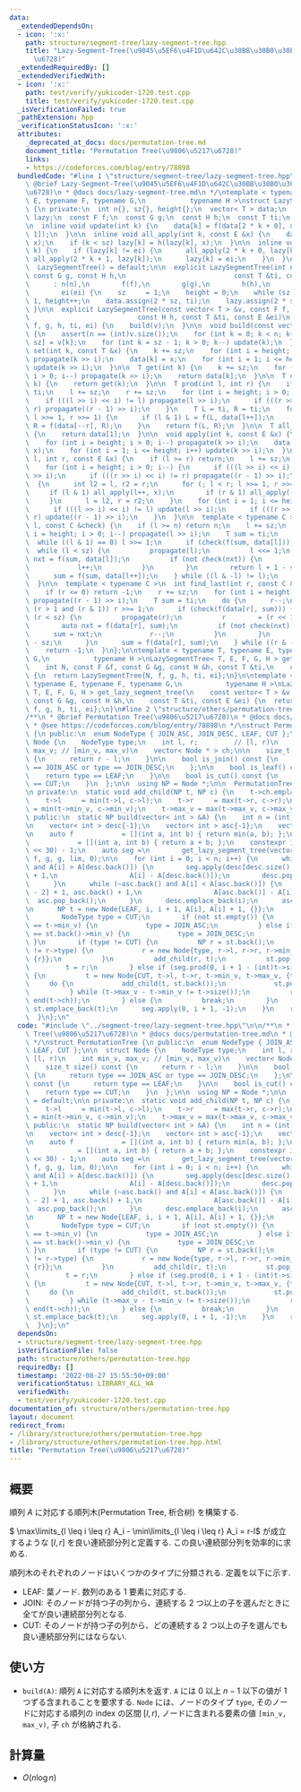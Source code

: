 ```yaml
---
data:
  _extendedDependsOn:
  - icon: ':x:'
    path: structure/segment-tree/lazy-segment-tree.hpp
    title: "Lazy-Segment-Tree(\u9045\u5EF6\u4F1D\u642C\u30BB\u30B0\u30E1\u30F3\u30C8\
      \u6728)"
  _extendedRequiredBy: []
  _extendedVerifiedWith:
  - icon: ':x:'
    path: test/verify/yukicoder-1720.test.cpp
    title: test/verify/yukicoder-1720.test.cpp
  _isVerificationFailed: true
  _pathExtension: hpp
  _verificationStatusIcon: ':x:'
  attributes:
    _deprecated_at_docs: docs/permutation-tree.md
    document_title: "Permutation Tree(\u9806\u5217\u6728)"
    links:
    - https://codeforces.com/blog/entry/78898
  bundledCode: "#line 1 \"structure/segment-tree/lazy-segment-tree.hpp\"\n/**\n *\
    \ @brief Lazy-Segment-Tree(\u9045\u5EF6\u4F1D\u642C\u30BB\u30B0\u30E1\u30F3\u30C8\
    \u6728)\n * @docs docs/lazy-segment-tree.md\n */\ntemplate < typename T, typename\
    \ E, typename F, typename G,\n           typename H >\nstruct LazySegmentTree\
    \ {\n private:\n  int n{}, sz{}, height{};\n  vector< T > data;\n  vector< E >\
    \ lazy;\n  const F f;\n  const G g;\n  const H h;\n  const T ti;\n  const E ei;\n\
    \n  inline void update(int k) {\n    data[k] = f(data[2 * k + 0], data[2 * k +\
    \ 1]);\n  }\n\n  inline void all_apply(int k, const E &x) {\n    data[k] = g(data[k],\
    \ x);\n    if (k < sz) lazy[k] = h(lazy[k], x);\n  }\n\n  inline void propagate(int\
    \ k) {\n    if (lazy[k] != ei) {\n      all_apply(2 * k + 0, lazy[k]);\n     \
    \ all_apply(2 * k + 1, lazy[k]);\n      lazy[k] = ei;\n    }\n  }\n\n public:\n\
    \  LazySegmentTree() = default;\n\n  explicit LazySegmentTree(int n, const F f,\
    \ const G g, const H h,\n                           const T &ti, const E &ei)\n\
    \      : n(n),\n        f(f),\n        g(g),\n        h(h),\n        ti(ti),\n\
    \        ei(ei) {\n    sz     = 1;\n    height = 0;\n    while (sz < n) sz <<=\
    \ 1, height++;\n    data.assign(2 * sz, ti);\n    lazy.assign(2 * sz, ei);\n \
    \ }\n\n  explicit LazySegmentTree(const vector< T > &v, const F f, const G g,\n\
    \                           const H h, const T &ti, const E &ei)\n      : LazySegmentTree(v.size(),\
    \ f, g, h, ti, ei) {\n    build(v);\n  }\n\n  void build(const vector< T > &v)\
    \ {\n    assert(n == (int)v.size());\n    for (int k = 0; k < n; k++) data[k +\
    \ sz] = v[k];\n    for (int k = sz - 1; k > 0; k--) update(k);\n  }\n\n  void\
    \ set(int k, const T &x) {\n    k += sz;\n    for (int i = height; i > 0; i--)\
    \ propagate(k >> i);\n    data[k] = x;\n    for (int i = 1; i <= height; i++)\
    \ update(k >> i);\n  }\n\n  T get(int k) {\n    k += sz;\n    for (int i = height;\
    \ i > 0; i--) propagate(k >> i);\n    return data[k];\n  }\n\n  T operator[](int\
    \ k) {\n    return get(k);\n  }\n\n  T prod(int l, int r) {\n    if (l >= r) return\
    \ ti;\n    l += sz;\n    r += sz;\n    for (int i = height; i > 0; i--) {\n  \
    \    if (((l >> i) << i) != l) propagate(l >> i);\n      if (((r >> i) << i) !=\
    \ r) propagate((r - 1) >> i);\n    }\n    T L = ti, R = ti;\n    for (; l < r;\
    \ l >>= 1, r >>= 1) {\n      if (l & 1) L = f(L, data[l++]);\n      if (r & 1)\
    \ R = f(data[--r], R);\n    }\n    return f(L, R);\n  }\n\n  T all_prod() const\
    \ {\n    return data[1];\n  }\n\n  void apply(int k, const E &x) {\n    k += sz;\n\
    \    for (int i = height; i > 0; i--) propagate(k >> i);\n    data[k] = g(data[k],\
    \ x);\n    for (int i = 1; i <= height; i++) update(k >> i);\n  }\n\n  void apply(int\
    \ l, int r, const E &x) {\n    if (l >= r) return;\n    l += sz;\n    r += sz;\n\
    \    for (int i = height; i > 0; i--) {\n      if (((l >> i) << i) != l) propagate(l\
    \ >> i);\n      if (((r >> i) << i) != r) propagate((r - 1) >> i);\n    }\n  \
    \  {\n      int l2 = l, r2 = r;\n      for (; l < r; l >>= 1, r >>= 1) {\n   \
    \     if (l & 1) all_apply(l++, x);\n        if (r & 1) all_apply(--r, x);\n \
    \     }\n      l = l2, r = r2;\n    }\n    for (int i = 1; i <= height; i++) {\n\
    \      if (((l >> i) << i) != l) update(l >> i);\n      if (((r >> i) << i) !=\
    \ r) update((r - 1) >> i);\n    }\n  }\n\n  template < typename C >\n  int find_first(int\
    \ l, const C &check) {\n    if (l >= n) return n;\n    l += sz;\n    for (int\
    \ i = height; i > 0; i--) propagate(l >> i);\n    T sum = ti;\n    do {\n    \
    \  while ((l & 1) == 0) l >>= 1;\n      if (check(f(sum, data[l]))) {\n      \
    \  while (l < sz) {\n          propagate(l);\n          l <<= 1;\n          auto\
    \ nxt = f(sum, data[l]);\n          if (not check(nxt)) {\n            sum = nxt;\n\
    \            l++;\n          }\n        }\n        return l + 1 - sz;\n      }\n\
    \      sum = f(sum, data[l++]);\n    } while ((l & -l) != l);\n    return n;\n\
    \  }\n\n  template < typename C >\n  int find_last(int r, const C &check) {\n\
    \    if (r <= 0) return -1;\n    r += sz;\n    for (int i = height; i > 0; i--)\
    \ propagate((r - 1) >> i);\n    T sum = ti;\n    do {\n      r--;\n      while\
    \ (r > 1 and (r & 1)) r >>= 1;\n      if (check(f(data[r], sum))) {\n        while\
    \ (r < sz) {\n          propagate(r);\n          r        = (r << 1) + 1;\n  \
    \        auto nxt = f(data[r], sum);\n          if (not check(nxt)) {\n      \
    \      sum = nxt;\n            r--;\n          }\n        }\n        return r\
    \ - sz;\n      }\n      sum = f(data[r], sum);\n    } while ((r & -r) != r);\n\
    \    return -1;\n  }\n};\n\ntemplate < typename T, typename E, typename F, typename\
    \ G,\n           typename H >\nLazySegmentTree< T, E, F, G, H > get_lazy_segment_tree(\n\
    \    int N, const F &f, const G &g, const H &h, const T &ti,\n    const E &ei)\
    \ {\n  return LazySegmentTree{N, f, g, h, ti, ei};\n}\n\ntemplate < typename T,\
    \ typename E, typename F, typename G,\n           typename H >\nLazySegmentTree<\
    \ T, E, F, G, H > get_lazy_segment_tree(\n    const vector< T > &v, const F &f,\
    \ const G &g, const H &h,\n    const T &ti, const E &ei) {\n  return LazySegmentTree{v,\
    \ f, g, h, ti, ei};\n}\n#line 2 \"structure/others/permutation-tree.hpp\"\n\n\
    /**\n * @brief Permutation Tree(\u9806\u5217\u6728)\n * @docs docs/permutation-tree.md\n\
    \ * @see https://codeforces.com/blog/entry/78898\n */\nstruct PermutationTree\
    \ {\n public:\n  enum NodeType { JOIN_ASC, JOIN_DESC, LEAF, CUT };\n\n  struct\
    \ Node {\n    NodeType type;\n    int l, r;         // [l, r)\n    int min_v,\
    \ max_v; // [min_v, max_v)\n    vector< Node * > ch;\n\n    size_t size() const\
    \ {\n      return r - l;\n    }\n\n    bool is_join() const {\n      return type\
    \ == JOIN_ASC or type == JOIN_DESC;\n    };\n\n    bool is_leaf() const {\n  \
    \    return type == LEAF;\n    }\n\n    bool is_cut() const {\n      return type\
    \ == CUT;\n    }\n  };\n\n  using NP = Node *;\n\n  PermutationTree() = default;\n\
    \n private:\n  static void add_child(NP t, NP c) {\n    t->ch.emplace_back(c);\n\
    \    t->l     = min(t->l, c->l);\n    t->r     = max(t->r, c->r);\n    t->min_v\
    \ = min(t->min_v, c->min_v);\n    t->max_v = max(t->max_v, c->max_v);\n  }\n\n\
    \ public:\n  static NP build(vector< int > &A) {\n    int n = (int)A.size();\n\
    \n    vector< int > desc{-1};\n    vector< int > asc{-1};\n    vector< NP > st;\n\
    \n    auto f            = [](int a, int b) { return min(a, b); };\n    auto g\
    \            = [](int a, int b) { return a + b; };\n    constexpr int lim = (1\
    \ << 30) - 1;\n    auto seg =\n        get_lazy_segment_tree(vector< int >(n),\
    \ f, g, g, lim, 0);\n\n    for (int i = 0; i < n; i++) {\n      while (~desc.back()\
    \ and A[i] > A[desc.back()]) {\n        seg.apply(desc[desc.size() - 2] + 1, desc.back()\
    \ + 1,\n                  A[i] - A[desc.back()]);\n        desc.pop_back();\n\
    \      }\n      while (~asc.back() and A[i] < A[asc.back()]) {\n        seg.apply(asc[asc.size()\
    \ - 2] + 1, asc.back() + 1,\n                  A[asc.back()] - A[i]);\n      \
    \  asc.pop_back();\n      }\n      desc.emplace_back(i);\n      asc.emplace_back(i);\n\
    \n      NP t = new Node{LEAF, i, i + 1, A[i], A[i] + 1, {}};\n      for (;;) {\n\
    \        NodeType type = CUT;\n        if (not st.empty()) {\n          if (st.back()->max_v\
    \ == t->min_v) {\n            type = JOIN_ASC;\n          } else if (t->max_v\
    \ == st.back()->min_v) {\n            type = JOIN_DESC;\n          }\n       \
    \ }\n        if (type != CUT) {\n          NP r = st.back();\n          if (type\
    \ != r->type) {\n            r = new Node{type, r->l, r->r, r->min_v, r->max_v,\
    \ {r}};\n          }\n          add_child(r, t);\n          st.pop_back();\n \
    \         t = r;\n        } else if (seg.prod(0, i + 1 - (int)t->size()) == 0)\
    \ {\n          t = new Node{CUT, t->l, t->r, t->min_v, t->max_v, {t}};\n     \
    \     do {\n            add_child(t, st.back());\n            st.pop_back();\n\
    \          } while (t->max_v - t->min_v != t->size());\n          reverse(begin(t->ch),\
    \ end(t->ch));\n        } else {\n          break;\n        }\n      }\n     \
    \ st.emplace_back(t);\n      seg.apply(0, i + 1, -1);\n    }\n    return st[0];\n\
    \  }\n};\n"
  code: "#include \"../segment-tree/lazy-segment-tree.hpp\"\n\n/**\n * @brief Permutation\
    \ Tree(\u9806\u5217\u6728)\n * @docs docs/permutation-tree.md\n * @see https://codeforces.com/blog/entry/78898\n\
    \ */\nstruct PermutationTree {\n public:\n  enum NodeType { JOIN_ASC, JOIN_DESC,\
    \ LEAF, CUT };\n\n  struct Node {\n    NodeType type;\n    int l, r;         //\
    \ [l, r)\n    int min_v, max_v; // [min_v, max_v)\n    vector< Node * > ch;\n\n\
    \    size_t size() const {\n      return r - l;\n    }\n\n    bool is_join() const\
    \ {\n      return type == JOIN_ASC or type == JOIN_DESC;\n    };\n\n    bool is_leaf()\
    \ const {\n      return type == LEAF;\n    }\n\n    bool is_cut() const {\n  \
    \    return type == CUT;\n    }\n  };\n\n  using NP = Node *;\n\n  PermutationTree()\
    \ = default;\n\n private:\n  static void add_child(NP t, NP c) {\n    t->ch.emplace_back(c);\n\
    \    t->l     = min(t->l, c->l);\n    t->r     = max(t->r, c->r);\n    t->min_v\
    \ = min(t->min_v, c->min_v);\n    t->max_v = max(t->max_v, c->max_v);\n  }\n\n\
    \ public:\n  static NP build(vector< int > &A) {\n    int n = (int)A.size();\n\
    \n    vector< int > desc{-1};\n    vector< int > asc{-1};\n    vector< NP > st;\n\
    \n    auto f            = [](int a, int b) { return min(a, b); };\n    auto g\
    \            = [](int a, int b) { return a + b; };\n    constexpr int lim = (1\
    \ << 30) - 1;\n    auto seg =\n        get_lazy_segment_tree(vector< int >(n),\
    \ f, g, g, lim, 0);\n\n    for (int i = 0; i < n; i++) {\n      while (~desc.back()\
    \ and A[i] > A[desc.back()]) {\n        seg.apply(desc[desc.size() - 2] + 1, desc.back()\
    \ + 1,\n                  A[i] - A[desc.back()]);\n        desc.pop_back();\n\
    \      }\n      while (~asc.back() and A[i] < A[asc.back()]) {\n        seg.apply(asc[asc.size()\
    \ - 2] + 1, asc.back() + 1,\n                  A[asc.back()] - A[i]);\n      \
    \  asc.pop_back();\n      }\n      desc.emplace_back(i);\n      asc.emplace_back(i);\n\
    \n      NP t = new Node{LEAF, i, i + 1, A[i], A[i] + 1, {}};\n      for (;;) {\n\
    \        NodeType type = CUT;\n        if (not st.empty()) {\n          if (st.back()->max_v\
    \ == t->min_v) {\n            type = JOIN_ASC;\n          } else if (t->max_v\
    \ == st.back()->min_v) {\n            type = JOIN_DESC;\n          }\n       \
    \ }\n        if (type != CUT) {\n          NP r = st.back();\n          if (type\
    \ != r->type) {\n            r = new Node{type, r->l, r->r, r->min_v, r->max_v,\
    \ {r}};\n          }\n          add_child(r, t);\n          st.pop_back();\n \
    \         t = r;\n        } else if (seg.prod(0, i + 1 - (int)t->size()) == 0)\
    \ {\n          t = new Node{CUT, t->l, t->r, t->min_v, t->max_v, {t}};\n     \
    \     do {\n            add_child(t, st.back());\n            st.pop_back();\n\
    \          } while (t->max_v - t->min_v != t->size());\n          reverse(begin(t->ch),\
    \ end(t->ch));\n        } else {\n          break;\n        }\n      }\n     \
    \ st.emplace_back(t);\n      seg.apply(0, i + 1, -1);\n    }\n    return st[0];\n\
    \  }\n};\n"
  dependsOn:
  - structure/segment-tree/lazy-segment-tree.hpp
  isVerificationFile: false
  path: structure/others/permutation-tree.hpp
  requiredBy: []
  timestamp: '2022-08-27 15:55:50+09:00'
  verificationStatus: LIBRARY_ALL_WA
  verifiedWith:
  - test/verify/yukicoder-1720.test.cpp
documentation_of: structure/others/permutation-tree.hpp
layout: document
redirect_from:
- /library/structure/others/permutation-tree.hpp
- /library/structure/others/permutation-tree.hpp.html
title: "Permutation Tree(\u9806\u5217\u6728)"
---
```

## 概要

順列 $A$ に対応する順列木(Permutation Tree, 析合树) を構築する.

$ \max\limits_{l \leq i \leq r} A_i - \min\limits_{l \leq i \leq r} A_i = r-l$ が成立するような $[l, r]$ を良い連続部分列と定義する. この良い連続部分列を効率的に求める.

順列木のそれぞれのノードはいくつかのタイプに分類される. 定義を以下に示す.

* LEAF: 葉ノード. 数列のある $1$ 要素に対応する.
* JOIN: そのノードが持つ子の列から、連続する $2$ つ以上の子を選んだときに全てが良い連続部分列となる. 
* CUT: そのノードが持つ子の列から、どの連続する $2$ つ以上の子を選んでも良い連続部分列にはならない.

## 使い方

* `build(A)`: 順列 `A` に対応する順列木を返す. `A` には $0$ 以上 $n - 1$ 以下の値が $1$ つずる含まれることを要求する. `Node` には、ノードのタイプ `type`, そのノードに対応する順列の index の区間 $[l, r)$, ノードに含まれる要素の値 `[min_v, max_v)`, 子 `ch` が格納される.

## 計算量

- $O(n \log n)$
